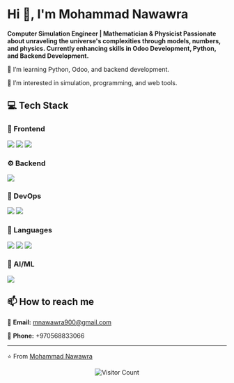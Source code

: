 # Hi 👋, I'm Mohammad Nawawra

**Computer Simulation Engineer | Mathematician & Physicist Passionate about unraveling the universe's complexities through models, numbers, and physics. Currently enhancing skills in Odoo Development, Python, and Backend Development.**


🌱 I’m learning Python, Odoo, and backend development.

👀 I’m interested in simulation, programming, and web tools.

## 💻 Tech Stack

### 🎨 Frontend

<img src="https://img.shields.io/badge/Bootstrap-ff69b4?style=for-the-badge&logo=bootstrap&logoColor=white" /> <img src="https://img.shields.io/badge/CSS3-ff69b4?style=for-the-badge&logo=css3&logoColor=white" /> <img src="https://img.shields.io/badge/HTML5-ff69b4?style=for-the-badge&logo=html5&logoColor=white" /> 

### ⚙️ Backend

<img src="https://img.shields.io/badge/PostgreSQL-4169e1?style=for-the-badge&logo=postgresql&logoColor=white" /> 

### 🚀 DevOps

<img src="https://img.shields.io/badge/Docker-9370db?style=for-the-badge&logo=docker&logoColor=white" /> <img src="https://img.shields.io/badge/GitHub%20Actions-9370db?style=for-the-badge&logo=githubactions&logoColor=white" />

### 💬 Languages

<img src="https://img.shields.io/badge/JavaScript-FFA500?style=for-the-badge&logo=javascript&logoColor=white" /> <img src="https://img.shields.io/badge/Java-FFA500?style=for-the-badge&logo=java&logoColor=white" /> <img src="https://img.shields.io/badge/Python-FFA500?style=for-the-badge&logo=python&logoColor=white" /> 

### 🧠 AI/ML

<img src="https://img.shields.io/badge/NumPy-00CED1?style=for-the-badge&logo=numpy&logoColor=white" /> 


## 📫 How to reach me

<div align="left">

📧 **Email:** [mnawawra900@gmail.com](mailto:mnawawra900@gmail.com)

📱 **Phone:** +970568833066

</div>

---
⭐️ From [Mohammad Nawawra](https://github.com/)

<!-- Profile views counter -->
<div align="center">
  <img src="https://profile-counter.glitch.me/YOUR-USERNAME/count.svg" alt="Visitor Count" />
</div>
